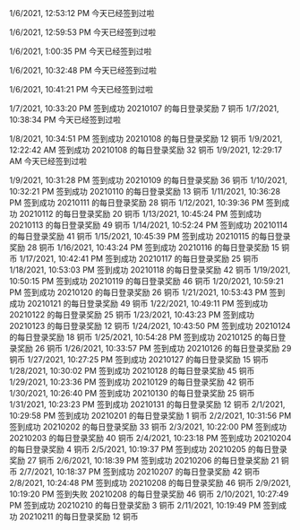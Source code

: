 1/6/2021, 12:53:12 PM
今天已经签到过啦

1/6/2021, 12:59:53 PM
今天已经签到过啦

1/6/2021, 1:00:35 PM
今天已经签到过啦

1/6/2021, 10:32:48 PM
今天已经签到过啦

1/6/2021, 10:41:21 PM
今天已经签到过啦

1/7/2021, 10:33:20 PM
签到成功
20210107 的每日登录奖励 7 铜币
1/7/2021, 10:38:34 PM
今天已经签到过啦

1/8/2021, 10:34:51 PM
签到成功
20210108 的每日登录奖励 12 铜币
1/9/2021, 12:22:42 AM
签到成功
20210108 的每日登录奖励 32 铜币
1/9/2021, 12:29:17 AM
今天已经签到过啦

1/9/2021, 10:31:28 PM
签到成功
20210109 的每日登录奖励 36 铜币
1/10/2021, 10:32:21 PM
签到成功
20210110 的每日登录奖励 13 铜币
1/11/2021, 10:36:28 PM
签到成功
20210111 的每日登录奖励 28 铜币
1/12/2021, 10:39:36 PM
签到成功
20210112 的每日登录奖励 20 铜币
1/13/2021, 10:45:24 PM
签到成功
20210113 的每日登录奖励 49 铜币
1/14/2021, 10:52:24 PM
签到成功
20210114 的每日登录奖励 41 铜币
1/15/2021, 10:45:39 PM
签到成功
20210115 的每日登录奖励 28 铜币
1/16/2021, 10:43:24 PM
签到成功
20210116 的每日登录奖励 15 铜币
1/17/2021, 10:42:41 PM
签到成功
20210117 的每日登录奖励 25 铜币
1/18/2021, 10:53:03 PM
签到成功
20210118 的每日登录奖励 42 铜币
1/19/2021, 10:50:15 PM
签到成功
20210119 的每日登录奖励 46 铜币
1/20/2021, 10:59:21 PM
签到成功
20210120 的每日登录奖励 26 铜币
1/21/2021, 10:53:43 PM
签到成功
20210121 的每日登录奖励 49 铜币
1/22/2021, 10:49:11 PM
签到成功
20210122 的每日登录奖励 25 铜币
1/23/2021, 10:43:23 PM
签到成功
20210123 的每日登录奖励 12 铜币
1/24/2021, 10:43:50 PM
签到成功
20210124 的每日登录奖励 18 铜币
1/25/2021, 10:54:28 PM
签到成功
20210125 的每日登录奖励 26 铜币
1/26/2021, 10:33:57 PM
签到成功
20210126 的每日登录奖励 29 铜币
1/27/2021, 10:27:25 PM
签到成功
20210127 的每日登录奖励 15 铜币
1/28/2021, 10:30:02 PM
签到成功
20210128 的每日登录奖励 45 铜币
1/29/2021, 10:23:36 PM
签到成功
20210129 的每日登录奖励 42 铜币
1/30/2021, 10:26:40 PM
签到成功
20210130 的每日登录奖励 25 铜币
1/31/2021, 10:23:23 PM
签到成功
20210131 的每日登录奖励 12 铜币
2/1/2021, 10:29:58 PM
签到成功
20210201 的每日登录奖励 1 铜币
2/2/2021, 10:31:56 PM
签到成功
20210202 的每日登录奖励 33 铜币
2/3/2021, 10:22:00 PM
签到成功
20210203 的每日登录奖励 40 铜币
2/4/2021, 10:23:18 PM
签到成功
20210204 的每日登录奖励 4 铜币
2/5/2021, 10:19:37 PM
签到成功
20210205 的每日登录奖励 27 铜币
2/6/2021, 10:18:39 PM
签到成功
20210206 的每日登录奖励 21 铜币
2/7/2021, 10:18:37 PM
签到成功
20210207 的每日登录奖励 42 铜币
2/8/2021, 10:24:48 PM
签到成功
20210208 的每日登录奖励 46 铜币
2/9/2021, 10:19:20 PM
签到失败
20210208 的每日登录奖励 46 铜币
2/10/2021, 10:27:49 PM
签到成功
20210210 的每日登录奖励 3 铜币
2/11/2021, 10:19:49 PM
签到成功
20210211 的每日登录奖励 12 铜币
